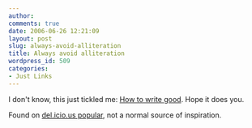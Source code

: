 ```yaml
---
author:
comments: true
date: 2006-06-26 12:21:09
layout: post
slug: always-avoid-alliteration
title: Always avoid alliteration
wordpress_id: 509
categories:
- Just Links
---
```


I don't know, this just tickled me: [How to write good](http://www.datatek.net/Humor/How%20to%20write%20good). Hope it does you.

Found on [del.icio.us popular](http://del.icio.us/popular/), not a normal source of inspiration.

